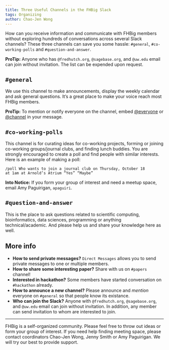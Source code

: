 ```yaml
---
title: Three Useful Channels in the FHBig Slack
tags: Organizing
author: Chao-Jen Wong
---
```

How can you receive information and communicate with FHBig members
without exploring hundreds of conversations across several Slack
channels? These three channels can save you some hassle: `#general`,
`#co-working-polls` and `#question-and-answer`.

<p class="notice--info"><strong>ProTip:</strong> Anyone who has <code class="highlighter-rouge">@fredhutch.org</code>,  <code class="highlighter-rouge">@sagebase.org</code>, and <code class="highlighter-rouge">@uw.edu</code> email can join without invitation. The list can be expended upon request.</p>

## `#general`
We use this channel to make announcements, display the weekly calendar and ask general questions. It’s a great place to make your voice reach most FHBig members.

<p class="notice--info"><strong>ProTip:</strong> To mention or notify everyone on the channel, embed <a href="#">@everyone</a> or <a href="#">@channel</a> in your message. </p>

## `#co-working-polls`
This channel is for curating ideas for co-working projects, forming or
joining co-working groups/journal clubs, and finding lunch
buddies. You are strongly encouraged to create a poll and find people
with similar interests. Here is an example of making a poll:

```
/poll Who wants to join a journal club on Thursday, October 18
at 1am at Arnold’s Atrium “Yes” “Maybe”
```

<p class="notice--info"><strong>Into Notice:</strong> If you form your group of interest and need a meetup space, email Amy Paguirigan, <code class="highlighter-rouge">apaguiri</code>. </p>

## `#question-and-answer`
This is the place to ask questions related to scientific computing, bioinformatics, data sciences, programming or anything technical/academic. And please help us and share your knowledge here as well. 

## More info
- __How to send private messages?__ `Direct Messages` allows you to send private messages to one or multiple members.
- __How to share some interesting paper?__  Share with us on `#papers` channel!
- __Interested in hackathon?__ Some members have started conversation
  on `#hackathon` already. 
- __How to announce a new channel?__ Please announce and _mention_ everyone on `#general` so that people know its existance.
- __Who can join the Slack?__ Anyone with `@fredhutch.org`, `@sagebase.org`, and `@uw.edu` email can join without invitation. In addition, any member can send invitation to whom are interested to join.

-----
FHBig is a self-organized community.  Please feel free to throw out ideas or form your group of interest. If you need help finding meeting space, please contact coordinators Chao-Jen Wong, Jenny Smith or Amy Paguirigan. We will try our best to provide support. 


